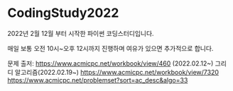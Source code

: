 # CodingStudy2022
2022년 2월 12월 부터 시작한 파이썬 코딩스터디입니다.

매일 보통 오전 10시~오후 12시까지 진행하며
여유가 있으면 추가적으로 합니다.

문제 출저: https://www.acmicpc.net/workbook/view/460 (2022.02.12~)
그리디 알고리즘(2022.02.19~)
https://www.acmicpc.net/workbook/view/7320 \
https://www.acmicpc.net/problemset?sort=ac_desc&algo=33
